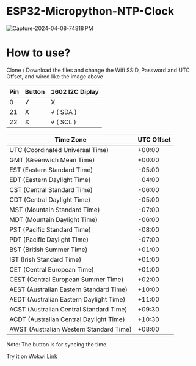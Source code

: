 # ESP32-Micropython-NTP-Clock
![Capture-2024-04-08-74818 PM](https://github.com/Jeremy-JYL/ESP32-Micropython-NTP-Clock/assets/108569568/08cc4b4b-7f65-4b24-9c51-36ffccda457f)

# How to use?
Clone / Download the files and change the Wifi SSID, Password and UTC Offset, and wired like the image above

| Pin | Button | 1602 I2C Diplay |
|-----|--------|-----------------|
| 0   | √      | X               |
| 21  | X      | √ ( SDA )       |
| 22  | X      | √ ( SCL )       |

| Time Zone                               | UTC Offset |
|-----------------------------------------|------------|
| UTC (Coordinated Universal Time)        | +00:00     |
| GMT (Greenwich Mean Time)               | +00:00     |
| EST (Eastern Standard Time)             | -05:00     |
| EDT (Eastern Daylight Time)             | -04:00     |
| CST (Central Standard Time)             | -06:00     |
| CDT (Central Daylight Time)             | -05:00     |
| MST (Mountain Standard Time)            | -07:00     |
| MDT (Mountain Daylight Time)            | -06:00     |
| PST (Pacific Standard Time)             | -08:00     |
| PDT (Pacific Daylight Time)             | -07:00     |
| BST (British Summer Time)               | +01:00     |
| IST (Irish Standard Time)               | +01:00     |
| CET (Central European Time)             | +01:00     |
| CEST (Central European Summer Time)     | +02:00     |
| AEST (Australian Eastern Standard Time) | +10:00     |
| AEDT (Australian Eastern Daylight Time) | +11:00     |
| ACST (Australian Central Standard Time) | +09:30     |
| ACDT (Australian Central Daylight Time) | +10:30     |
| AWST (Australian Western Standard Time) | +08:00     |

Note: The button is for syncing the time.

Try it on Wokwi [Link](https://wokwi.com/projects/394601619168114689)
